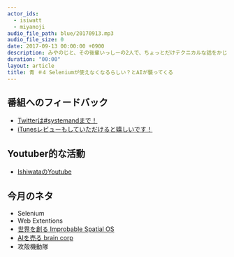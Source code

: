 ```yaml
---
actor_ids:
  - isiwatt
  - miyanoji
audio_file_path: blue/20170913.mp3
audio_file_size: 0
date: 2017-09-13 00:00:00 +0900
description: みやのじと、その後輩いっしーの2人で、ちょっとだけテクニカルな話をかじっちゃおう！という趣旨で始めた、systemand.onlineのサブチャンネル青です。
duration: "00:00"
layout: article
title: 青 ＃4 Seleniumが使えなくなるらしい？とAIが襲ってくる
---
```

## 番組へのフィードバック
* [Twitterは#systemandまで！](https://twitter.com/search?q=%23systemand)
* [iTunesレビューもしていただけると嬉しいです！](https://itunes.apple.com/jp/podcast/systemand-online/id1205168408?mt=2)

## Youtuber的な活動

* [IshiwataのYoutube](https://www.youtube.com/channel/UC0dN6GcdwpQA-WdSfI2tmZQ)

## 今月のネタ
* Selenium
* Web Extentions
* [世界を創る Improbable Spatial OS](https://improbable.io)
* [AIを売る brain corp](https://www.braincorp.com)
* 攻殻機動隊
